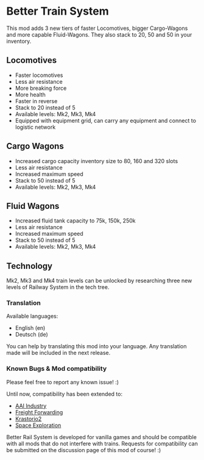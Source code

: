 # Better Train System
This mod adds 3 new tiers of faster Locomotives, bigger Cargo-Wagons and more capable Fluid-Wagons. They also stack to 20, 50 and 50 in your inventory.

## Locomotives

- Faster locomotives
- Less air resistance
- More breaking force
- More health
- Faster in reverse
- Stack to 20 instead of 5
- Available levels: Mk2, Mk3, Mk4
- Equipped with equipment grid, can carry any equipment and connect to logistic network

## Cargo Wagons

- Increased cargo capacity inventory size to 80, 160 and 320 slots
- Less air resistance
- Increased maximum speed
- Stack to 50 instead of 5
- Available levels: Mk2, Mk3, Mk4

## Fluid Wagons

- Increased fluid tank capacity to 75k, 150k, 250k
- Less air resistance
- Increased maximum speed
- Stack to 50 instead of 5
- Available levels: Mk2, Mk3, Mk4

## Technology
Mk2, Mk3 and Mk4 train levels can be unlocked by researching three new levels of Railway System in the tech tree.

### Translation
Available languages:

- English (en)
- Deutsch (de)

You can help by translating this mod into your language. Any translation made will be included in the next release.

### Known Bugs & Mod compatibility
Please feel free to report any known issue! :)

Until now, compatibility has been extended to:

- [AAI Industry](https://mods.factorio.com/mod/aai-industry)
- [Freight Forwarding](https://mods.factorio.com/mod/freight-forwarding)
- [Krastorio2](https://mods.factorio.com/mod/Krastorio2)
- [Space Exploration](https://mods.factorio.com/mod/space-exploration)

Better Rail System is developed for vanilla games and should be compatible with all mods that do not interfere with trains. Requests for compatibility can be submitted on the discussion page of this mod of course! :)
